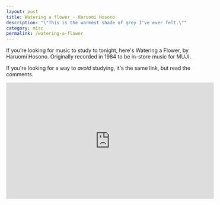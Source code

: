 ```yaml
---
layout: post
title: Watering a flower - Haruomi Hosono
description: "\"This is the warmest shade of grey I've ever felt.\""
category: misc
permalink: /watering-a-flower
---
```


If you're looking for music to study to tonight, here's Watering a Flower, by Haruomi Hosono. Originally recorded in 1984 to be in-store music for MUJI.

If you're looking for a way to *avoid* studying, it's the same link, but read the comments.

<iframe width="560" height="315" src="https://www.youtube-nocookie.com/embed/34UutDrXV2Q" title="YouTube video player" frameborder="0" allow="accelerometer; autoplay; clipboard-write; encrypted-media; gyroscope; picture-in-picture" allowfullscreen></iframe>